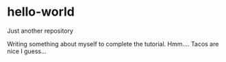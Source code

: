 # hello-world
Just another repository

Writing something about myself to complete the tutorial. Hmm.... Tacos are nice I guess...
